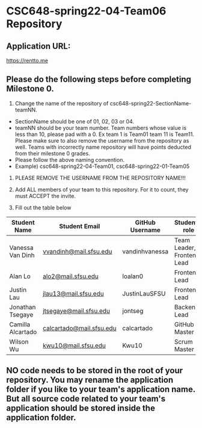 # CSC648-spring22-04-Team06 Repository

## Application URL: 
https://rentto.me

## Please do the following steps before completing Milestone 0.
1. Change the name of the repository of csc648-spring22-SectionName-teamNN. 
 - SectionName should be one of 01, 02, 03 or 04. 
 - teamNN should be your team number. Team numbers whose value is less than 10, please pad with a 0. Ex team 1 is Team01 team 11 is Team11. Please make sure to also remove the username from the repository as well. Teams with incorrectly name repository will have points deducted from their milestone 0 grades.
 - Please follow the above naming convention.
 - Example) csc648-spring22-04-Team01,   csc648-spring22-01-Team05

1. PLEASE REMOVE THE USERNAME FROM THE REPOSITORY NAME!!!

2. Add ALL members of your team to this repository. For it to count, they must ACCEPT the invite.

3. Fill out the table below


| Student Name      | Student Email            | GitHub Username |      Student's role        |
| ----------------- | ------------------------ | --------------- | -------------------------- |
| Vanessa Van Dinh  | vvandinh@mail.sfsu.edu   | vandinhvanessa  | Team Leader, Frontend Lead |
| Alan Lo           | alo2@mail.sfsu.edu       | loalan0         | Frontend Lead |
| Justin Lau        | jlau13@mail.sfsu.edu | JustinLauSFSU   | Frontend Lead
| Jonathan Tsegaye  | jtsegaye@mail.sfsu.edu   | jontseg         |        Backend Lead        |
| Camilla Alcartado | calcartado@mail.sfsu.edu | calcartado      | GitHub Master|
| Wilson Wu         | kwu10@mail.sfsu.edu | Kwu10           | Scrum Master |


## NO code needs to be stored in the root of your repository. You may rename the application folder if you like to your team's application name. But all source code related to your team's application should be stored inside the application folder.
